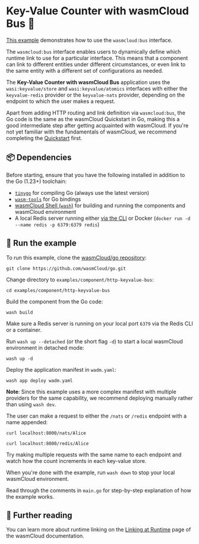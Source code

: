 # Key-Value Counter with wasmCloud Bus 🚌

[This example](https://github.com/wasmCloud/go/tree/main/examples/component/http-keyvalue-bus) demonstrates how to use the `wasmcloud:bus` interface. 

The `wasmcloud:bus` interface enables users to dynamically define which runtime link to use for a particular interface. This means that a component can link to different entities under different circumstances, or even link to the same entity with a different set of configurations as needed.

The **Key-Value Counter with wasmCloud Bus** application uses the `wasi:keyvalue/store` and `wasi:keyvalue/atomics` interfaces with either the `keyvalue-redis` provider or the `keyvalue-nats` provider, depending on the endpoint to which the user makes a request. 

Apart from adding HTTP routing and link definition via `wasmcloud:bus`, the Go code is the same as the wasmCloud Quickstart in Go, making this a good intermediate step after getting acquainted with wasmCloud. If you're not yet familiar with the fundamentals of wasmCloud, we recommend completing the [Quickstart](https://wasmcloud.com/docs/tour/hello-world) first. 

## 📦 Dependencies

Before starting, ensure that you have the following installed in addition to the Go (1.23+) toolchain:

- [`tinygo`](https://tinygo.org/getting-started/install/) for compiling Go (always use the latest version)
- [`wasm-tools`](https://github.com/bytecodealliance/wasm-tools#installation) for Go bindings
- [wasmCloud Shell (`wash`)](https://wasmcloud.com/docs/installation) for building and running the components and wasmCloud environment
- A local Redis server running either [via the CLI](https://redis.io/docs/getting-started/) or Docker (`docker run -d --name redis -p 6379:6379 redis`)

## 👟 Run the example

To run this example, clone the [wasmCloud/go repository](https://github.com/wasmcloud/go): 

```shell
git clone https://github.com/wasmCloud/go.git
```

Change directory to `examples/component/http-keyvalue-bus`:

```shell
cd examples/component/http-keyvalue-bus
```

Build the component from the Go code:

```shell
wash build
```

Make sure a Redis server is running on your local port `6379` via the Redis CLI or a container.

Run `wash up --detached` (or the short flag `-d`) to start a local wasmCloud environment in detached mode:

```shell
wash up -d
```

Deploy the application manifest in `wadm.yaml`:

```shell
wash app deploy wadm.yaml
```

**Note**: Since this example uses a more complex manifest with multiple providers for the same capability, we recommend deploying manually rather than using `wash dev`.

The user can make a request to either the `/nats` or `/redis` endpoint with a name appended:

```shell
curl localhost:8000/nats/Alice
```
```shell
curl localhost:8000/redis/Alice
```

Try making multiple requests with the same name to each endpoint and watch how the count increments in each key-value store.

When you're done with the example, run `wash down` to stop your local wasmCloud environment.

Read through the comments in `main.go` for step-by-step explanation of how the example works.

## 📖 Further reading 

You can learn more about runtime linking on the [Linking at Runtime](https://wasmcloud.com/docs/concepts/linking-components/linking-at-runtime) page of the wasmCloud documentation.